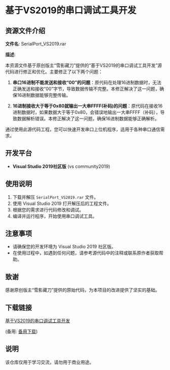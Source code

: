 # 基于VS2019的串口调试工具开发

## 资源文件介绍

**文件名**: SerialPort_VS2019.rar

**描述**: 

本资源文件基于原创版主“雪影藏刀”提供的“基于VS2019的串口调试工具开发”源代码进行修正和优化。主要修正了以下两个问题：

1. **串口16进制不能发送和接收“00”的问题**：原代码在处理16进制数据时，无法正确发送和接收“00”字节，导致数据传输不完整。本修正解决了这一问题，确保16进制数据能够完整传输。

2. **16进制接收大于等于0x80就输出一大串FFFF(补码)的问题**：原代码在接收16进制数据时，如果数据大于等于0x80，会错误地输出一大串FFFF（补码），导致数据解析错误。本修正解决了这一问题，确保16进制数据能够正确解析。

通过使用此源代码工程，您可以快速开发串口上位机程序，适用于各种串口通信需求。

## 开发平台

- **Visual Studio 2019社区版** (vs community2019)

## 使用说明

1. 下载并解压 `SerialPort_VS2019.rar` 文件。
2. 使用 Visual Studio 2019 打开解压后的工程文件。
3. 根据您的需求进行代码修改和调试。
4. 编译并运行程序，开始使用串口调试工具。

## 注意事项

- 请确保您的开发环境为 Visual Studio 2019 社区版。
- 在使用过程中，如遇到任何问题，请参考源代码中的注释或联系原作者获取帮助。

## 致谢

感谢原创版主“雪影藏刀”提供的原始代码，为本项目的改进提供了坚实的基础。

## 下载链接
[基于VS2019的串口调试工具开发](https://pan.quark.cn/s/5e433c05cb94) 

(备用: [备用下载](https://pan.baidu.com/s/1DQb7KAmTGRIR4J6FBw8XEg?pwd=1234))

## 说明

该仓库仅用于学习交流，请勿用于商业用途。
